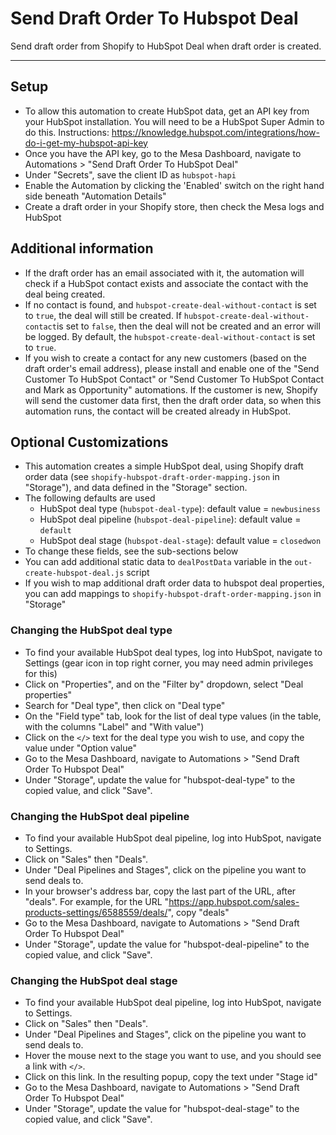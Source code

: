 # Send Draft Order To Hubspot Deal

Send draft order from Shopify to HubSpot Deal when draft order is created.

---
## Setup
- To allow this automation to create HubSpot data, get an API key from your HubSpot installation. You will need to be a HubSpot Super Admin to do this. Instructions: https://knowledge.hubspot.com/integrations/how-do-i-get-my-hubspot-api-key
- Once you have the API key, go to the Mesa Dashboard, navigate to Automations > "Send Draft Order To HubSpot Deal"
- Under "Secrets", save the client ID as `hubspot-hapi`
- Enable the Automation by clicking the 'Enabled' switch on the right hand side beneath "Automation Details"
- Create a draft order in your Shopify store, then check the Mesa logs and HubSpot

## Additional information
- If the draft order has an email associated with it, the automation will check if a HubSpot contact exists and associate the contact with the deal being created. 
- If no contact is found, and `hubspot-create-deal-without-contact` is set to `true`, the deal will still be created. If `hubspot-create-deal-without-contact`is set to `false`, then the deal will not be created and an error will be logged. By default, the `hubspot-create-deal-without-contact` is set to `true`.
- If you wish to create a contact for any new customers (based on the draft order's email address), please install and enable one of the "Send Customer To HubSpot Contact" or "Send Customer To HubSpot Contact and Mark as Opportunity" automations. If the customer is new, Shopify will send the customer data first, then the draft order data, so when this automation runs, the contact will be created already in HubSpot.

## Optional Customizations
- This automation creates a simple HubSpot deal, using Shopify draft order data (see `shopify-hubspot-draft-order-mapping.json` in "Storage"), and data defined in the "Storage" section.
- The following defaults are used
  - HubSpot deal type (`hubspot-deal-type`): default value = `newbusiness`  
  - HubSpot deal pipeline (`hubspot-deal-pipeline`): default value = `default`  
  - HubSpot deal stage (`hubspot-deal-stage`): default value = `closedwon`  
- To change these fields, see the sub-sections below
- You can add additional static data to `dealPostData` variable in the `out-create-hubspot-deal.js` script
- If you wish to map additional draft order data to hubspot deal properties, you can add mappings to `shopify-hubspot-draft-order-mapping.json` in "Storage"


### Changing the HubSpot deal type
- To find your available HubSpot deal types, log into HubSpot, navigate to Settings (gear icon in top right corner, you may need admin privileges for this)
- Click on "Properties", and on the "Filter by" dropdown, select "Deal properties"
- Search for "Deal type", then click on "Deal type"
- On the "Field type" tab, look for the list of deal type values (in the table, with the columns "Label" and "With value")
- Click on the `</>` text for the deal type you wish to use, and copy the value under "Option value"
- Go to the Mesa Dashboard, navigate to Automations > "Send Draft Order To Hubspot Deal" 
- Under "Storage", update the value for "hubspot-deal-type" to the copied value, and click "Save".

### Changing the HubSpot deal pipeline
- To find your available HubSpot deal pipeline, log into HubSpot, navigate to Settings.
- Click on "Sales" then "Deals".
- Under "Deal Pipelines and Stages", click on the pipeline you want to send deals to.
- In your browser's address bar, copy the last part of the URL, after "deals". For example, for the URL "https://app.hubspot.com/sales-products-settings/6588559/deals/", copy "deals"
- Go to the Mesa Dashboard, navigate to Automations > "Send Draft Order To Hubspot Deal" 
- Under "Storage", update the value for "hubspot-deal-pipeline" to the copied value, and click "Save".

### Changing the HubSpot deal stage
- To find your available HubSpot deal pipeline, log into HubSpot, navigate to Settings.
- Click on "Sales" then "Deals".
- Under "Deal Pipelines and Stages", click on the pipeline you want to send deals to.
- Hover the mouse next to the stage you want to use, and you should see a link with `</>`.
- Click on this link. In the resulting popup, copy the text under "Stage id"
- Go to the Mesa Dashboard, navigate to Automations > "Send Draft Order To Hubspot Deal" 
- Under "Storage", update the value for "hubspot-deal-stage" to the copied value, and click "Save".
